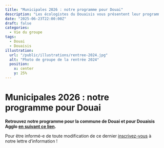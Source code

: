```yaml
---
title: "Municipales 2026 : notre programme pour Douai"
description: "Les écologistes du Douaisis vous présentent leur programme pour 2026."
date: "2025-06-23T22:00:00Z"
draft: false
categories:
  - Vie du groupe
tags:
  - Douai
  - Douaisis
illustration:
  url: "/public/illustrations/rentree-2024.jpg"
  alt: "Photo de groupe de la rentrée 2024"
  position:
    x: center
    y: 25%
---
```


# Municipales 2026 : notre programme pour Douai

**Retrouvez notre programme pour la commune de Douai et pour Douaisis Agglo [en suivant ce lien](https://drive.google.com/file/d/1k7kcU7axwzPrBpL2jeRF3PPtuga5FeNM/view?usp=sharing).**

Pour être informé-e de toute modification de ce dernier [inscrivez-vous](https://framaforms.org/inscription-lettre-dinformation-des-ecologistes-du-douaisis-1577446140) à notre lettre d’information !
